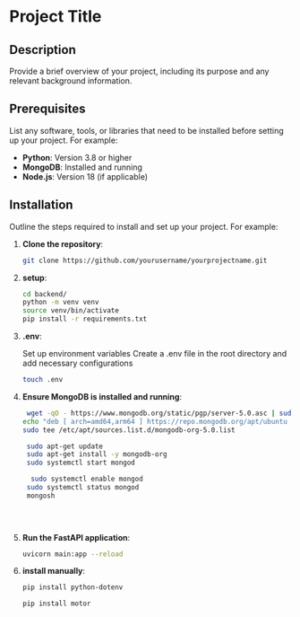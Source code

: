 # Project Title

## Description

Provide a brief overview of your project, including its purpose and any relevant background information.

## Prerequisites

List any software, tools, or libraries that need to be installed before setting up your project. For example:

- **Python**: Version 3.8 or higher
- **MongoDB**: Installed and running
- **Node.js**: Version 18 (if applicable)

## Installation

Outline the steps required to install and set up your project. For example:

1. **Clone the repository**:

   ```bash
   git clone https://github.com/yourusername/yourprojectname.git

2. **setup**:

   ```bash
   cd backend/
   python -m venv venv
   source venv/bin/activate
   pip install -r requirements.txt

 3. **.env**:
     
     Set up environment variables
     Create a .env file in the root directory and add necessary configurations
     
    ```bash
    touch .env
  4. **Ensure MongoDB is installed and running**:
     ```bash
      wget -qO - https://www.mongodb.org/static/pgp/server-5.0.asc | sudo apt-key add -
     echo "deb [ arch=amd64,arm64 ] https://repo.mongodb.org/apt/ubuntu focal/mongodb-org/5.0 multiverse" | 
     sudo tee /etc/apt/sources.list.d/mongodb-org-5.0.list
     
      sudo apt-get update
      sudo apt-get install -y mongodb-org
      sudo systemctl start mongod

       sudo systemctl enable mongod
      sudo systemctl status mongod
      mongosh

    
    
 5. **Run the FastAPI application**:
    ```bash
    uvicorn main:app --reload
 6. **install manually**:
    ```bash
    pip install python-dotenv
    
    pip install motor
